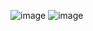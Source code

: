 ![image](https://user-images.githubusercontent.com/64565005/203437429-3c7607dc-c3a5-41a8-91f5-c55d97a009c2.png)
![image](https://user-images.githubusercontent.com/64565005/203437466-9dafe7bc-d195-4cf6-88f9-2e087a64fe35.png)
